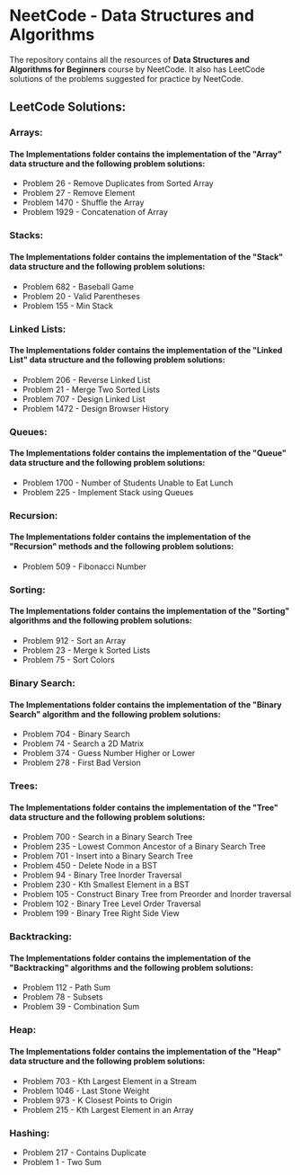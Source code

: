 # NeetCode - Data Structures and Algorithms

<p>The repository contains all the resources of <b>Data Structures and Algorithms for Beginners</b> course by NeetCode. It also has LeetCode solutions of the problems suggested for practice by NeetCode.</p>

## LeetCode Solutions:

### Arrays:

#### The Implementations folder contains the implementation of the "Array" data structure and the following problem solutions:

- Problem 26 - Remove Duplicates from Sorted Array
- Problem 27 - Remove Element
- Problem 1470 - Shuffle the Array
- Problem 1929 - Concatenation of Array

### Stacks:

#### The Implementations folder contains the implementation of the "Stack" data structure and the following problem solutions:

- Problem 682 - Baseball Game
- Problem 20 - Valid Parentheses
- Problem 155 - Min Stack

### Linked Lists:

#### The Implementations folder contains the implementation of the "Linked List" data structure and the following problem solutions:

- Problem 206 - Reverse Linked List
- Problem 21 - Merge Two Sorted Lists
- Problem 707 - Design Linked List
- Problem 1472 - Design Browser History

### Queues:

#### The Implementations folder contains the implementation of the "Queue" data structure and the following problem solutions:

- Problem 1700 - Number of Students Unable to Eat Lunch
- Problem 225 - Implement Stack using Queues

### Recursion:

#### The Implementations folder contains the implementation of the "Recursion" methods and the following problem solutions:

- Problem 509 - Fibonacci Number

### Sorting:

#### The Implementations folder contains the implementation of the "Sorting" algorithms and the following problem solutions:

- Problem 912 - Sort an Array
- Problem 23 - Merge k Sorted Lists
- Problem 75 - Sort Colors

### Binary Search:

#### The Implementations folder contains the implementation of the "Binary Search" algorithm and the following problem solutions:

- Problem 704 - Binary Search
- Problem 74 - Search a 2D Matrix
- Problem 374 - Guess Number Higher or Lower
- Problem 278 - First Bad Version

### Trees:

#### The Implementations folder contains the implementation of the "Tree" data structure and the following problem solutions:

- Problem 700 - Search in a Binary Search Tree
- Problem 235 - Lowest Common Ancestor of a Binary Search Tree
- Problem 701 - Insert into a Binary Search Tree
- Problem 450 - Delete Node in a BST
- Problem 94 - Binary Tree Inorder Traversal
- Problem 230 - Kth Smallest Element in a BST
- Problem 105 - Construct Binary Tree from Preorder and Inorder traversal
- Problem 102 - Binary Tree Level Order Traversal
- Problem 199 - Binary Tree Right Side View

### Backtracking:

#### The Implementations folder contains the implementation of the "Backtracking" algorithms and the following problem solutions:

- Problem 112 - Path Sum
- Problem 78 - Subsets
- Problem 39 - Combination Sum

### Heap:

#### The Implementations folder contains the implementation of the "Heap" data structure and the following problem solutions:

- Problem 703 - Kth Largest Element in a Stream
- Problem 1046 - Last Stone Weight
- Problem 973 - K Closest Points to Origin
- Problem 215 - Kth Largest Element in an Array

### Hashing:

- Problem 217 - Contains Duplicate
- Problem 1 - Two Sum

